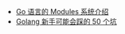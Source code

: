 
- [Go 语言的 Modules 系统介绍](https://studygolang.com/articles/14389#reply13)  
- [Golang 新手可能会踩的 50 个坑](https://segmentfault.com/a/1190000013739000)
  
